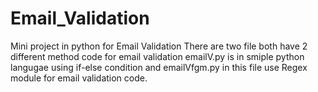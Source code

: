# Email_Validation
Mini project in python for Email Validation
There are two file both have 2 different method code for email validation 
emailV.py is in smiple python langugae using if-else condition and
emailVfgm.py in this file use Regex module for email validation code.


